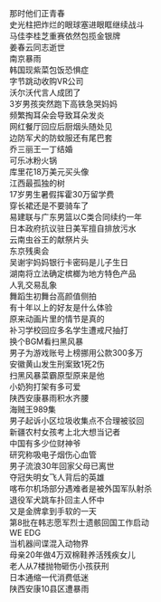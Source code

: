 那时他们正青春  
史光柱把炸烂的眼球塞进眼眶继续战斗  
马佳李桂芝重赛依然包揽金银牌  
姜春云同志逝世  
南京暴雨  
韩国现紫菜包饭恐惧症  
字节跳动收购VR公司  
沃尔沃代言人成团了  
3岁男孩突然跑下高铁急哭妈妈  
频繁掏耳朵会导致耳朵发炎  
网红餐厅回应后厨烟头随处见  
边防军犬的防蚊服还有尾巴套  
乔三丽王一丁结婚  
可乐冰粉火锅  
库里花18万美元买头像  
江西最孤独的树  
17岁男生暑假挥霍30万留学费  
穿长裙还是不要骑车了  
易建联与广东男篮以C类合同续约一年  
日本政府抗议驻日美军擅自排放污水  
云南虫谷王的献祭片头  
东京残奥会  
吴谢宇妈妈银行卡密码是儿子生日  
湖南将立法确定槟榔为地方特色产品  
人乳交易乱象  
舞蹈生初舞台高颜值侧拍  
有十年以上的好友是什么体验  
原来动画片里的情节是真的  
补习学校回应多名学生遭戒尺抽打  
换个BGM看扫黑风暴  
男子为游戏账号上榜挪用公款300多万  
安徽黄山发生刑案致1死2伤  
扫黑风暴菜霸原型原来是他  
小奶狗打架有多可爱  
陕西安康暴雨积水齐腰  
海贼王989集  
男子起诉小区垃圾收集点不合理被驳回  
新疆农村女孩考上北大想当记者  
中国有多少位财神爷  
研究称吸电子烟伤心血管  
男子流浪30年回家父母已离世  
夺冠失明女飞人背后的英雄  
喀布尔机场部分遇难者是被外国军队射杀  
退役军犬跳车扑回主人怀中  
又是金牌拿到手软的一天  
第8批在韩志愿军烈士遗骸回国工作启动  
WE EDG  
当机器间谍混入动物界  
母亲20年做4万双棉鞋养活残疾女儿  
老人从7楼抛物砸伤小孩获刑  
日本通缩一代消费低迷  
陕西安康10县区遭暴雨  
